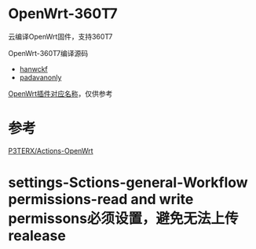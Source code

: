 # OpenWrt-360T7
云编译OpenWrt固件，支持360T7

OpenWrt-360T7编译源码
- [hanwckf](https://github.com/hanwckf/immortalwrt-mt798x)
- [padavanonly](https://github.com/padavanonly/immortalwrtARM)

[OpenWrt插件对应名称](https://www.right.com.cn/forum/thread-3682029-1-1.html)，仅供参考

# 参考
[P3TERX/Actions-OpenWrt](https://github.com/P3TERX/Actions-OpenWrt)

# settings-Sctions-general-Workflow permissions-read and write permissons必须设置，避免无法上传realease
